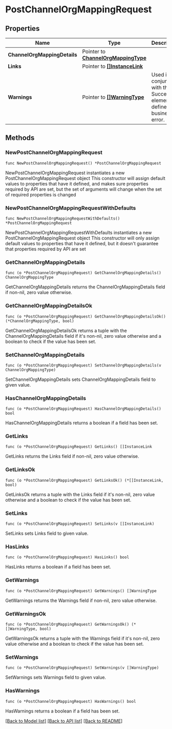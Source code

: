 # PostChannelOrgMappingRequest

## Properties

Name | Type | Description | Notes
------------ | ------------- | ------------- | -------------
**ChannelOrgMappingDetails** | Pointer to [**ChannelOrgMappingType**](ChannelOrgMappingType.md) |  | [optional] 
**Links** | Pointer to [**[]InstanceLink**](InstanceLink.md) |  | [optional] 
**Warnings** | Pointer to [**[]WarningType**](WarningType.md) | Used in conjunction with the Success element to define a business error. | [optional] 

## Methods

### NewPostChannelOrgMappingRequest

`func NewPostChannelOrgMappingRequest() *PostChannelOrgMappingRequest`

NewPostChannelOrgMappingRequest instantiates a new PostChannelOrgMappingRequest object
This constructor will assign default values to properties that have it defined,
and makes sure properties required by API are set, but the set of arguments
will change when the set of required properties is changed

### NewPostChannelOrgMappingRequestWithDefaults

`func NewPostChannelOrgMappingRequestWithDefaults() *PostChannelOrgMappingRequest`

NewPostChannelOrgMappingRequestWithDefaults instantiates a new PostChannelOrgMappingRequest object
This constructor will only assign default values to properties that have it defined,
but it doesn't guarantee that properties required by API are set

### GetChannelOrgMappingDetails

`func (o *PostChannelOrgMappingRequest) GetChannelOrgMappingDetails() ChannelOrgMappingType`

GetChannelOrgMappingDetails returns the ChannelOrgMappingDetails field if non-nil, zero value otherwise.

### GetChannelOrgMappingDetailsOk

`func (o *PostChannelOrgMappingRequest) GetChannelOrgMappingDetailsOk() (*ChannelOrgMappingType, bool)`

GetChannelOrgMappingDetailsOk returns a tuple with the ChannelOrgMappingDetails field if it's non-nil, zero value otherwise
and a boolean to check if the value has been set.

### SetChannelOrgMappingDetails

`func (o *PostChannelOrgMappingRequest) SetChannelOrgMappingDetails(v ChannelOrgMappingType)`

SetChannelOrgMappingDetails sets ChannelOrgMappingDetails field to given value.

### HasChannelOrgMappingDetails

`func (o *PostChannelOrgMappingRequest) HasChannelOrgMappingDetails() bool`

HasChannelOrgMappingDetails returns a boolean if a field has been set.

### GetLinks

`func (o *PostChannelOrgMappingRequest) GetLinks() []InstanceLink`

GetLinks returns the Links field if non-nil, zero value otherwise.

### GetLinksOk

`func (o *PostChannelOrgMappingRequest) GetLinksOk() (*[]InstanceLink, bool)`

GetLinksOk returns a tuple with the Links field if it's non-nil, zero value otherwise
and a boolean to check if the value has been set.

### SetLinks

`func (o *PostChannelOrgMappingRequest) SetLinks(v []InstanceLink)`

SetLinks sets Links field to given value.

### HasLinks

`func (o *PostChannelOrgMappingRequest) HasLinks() bool`

HasLinks returns a boolean if a field has been set.

### GetWarnings

`func (o *PostChannelOrgMappingRequest) GetWarnings() []WarningType`

GetWarnings returns the Warnings field if non-nil, zero value otherwise.

### GetWarningsOk

`func (o *PostChannelOrgMappingRequest) GetWarningsOk() (*[]WarningType, bool)`

GetWarningsOk returns a tuple with the Warnings field if it's non-nil, zero value otherwise
and a boolean to check if the value has been set.

### SetWarnings

`func (o *PostChannelOrgMappingRequest) SetWarnings(v []WarningType)`

SetWarnings sets Warnings field to given value.

### HasWarnings

`func (o *PostChannelOrgMappingRequest) HasWarnings() bool`

HasWarnings returns a boolean if a field has been set.


[[Back to Model list]](../README.md#documentation-for-models) [[Back to API list]](../README.md#documentation-for-api-endpoints) [[Back to README]](../README.md)


